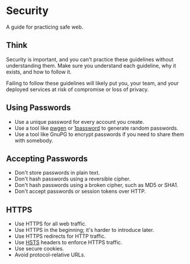 Security
========

A guide for practicing safe web.

Think
-----

Security is important, and you can't practice these guidelines without
understanding them. Make sure you understand each guideline, why it exists, and
how to follow it.

Failing to follow these guidelines will likely put you, your team, and your
deployed services at risk of compromise or loss of privacy.

Using Passwords
---------------

* Use a unique password for every account you create.
* Use a tool like [pwgen](https://github.com/jbernard/pwgen) or
  [1password](https://agilebits.com/onepassword) to generate random passwords.
* Use a tool like GnuPG to encrypt passwords if you need to share them with
  somebody.

Accepting Passwords
-------------------

* Don't store passwords in plain text.
* Don't hash passwords using a reversible cipher.
* Don't hash passwords using a broken cipher, such as MD5 or SHA1.
* Don't accept passwords or session tokens over HTTP.

HTTPS
-----

* Use HTTPS for all web traffic.
* Use HTTPS in the beginning; it's harder to introduce later.
* Use HTTPS redirects for HTTP traffic.
* Use [HSTS](http://tools.ietf.org/html/rfc6797) headers to enforce HTTPS
  traffic.
* Use secure cookies.
* Avoid protocol-relative URLs.
